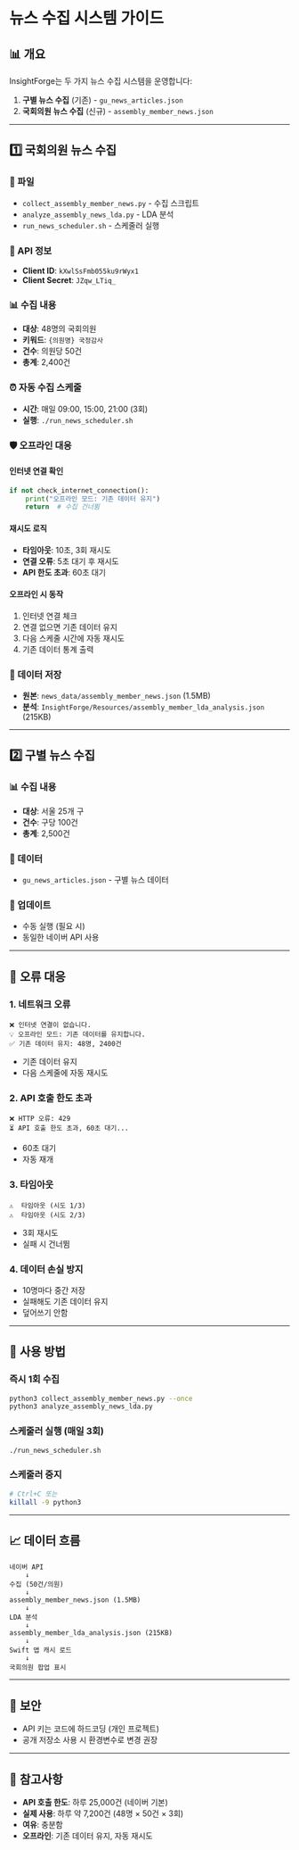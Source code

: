# 뉴스 수집 시스템 가이드

## 📊 개요

InsightForge는 두 가지 뉴스 수집 시스템을 운영합니다:

1. **구별 뉴스 수집** (기존) - `gu_news_articles.json`
2. **국회의원 뉴스 수집** (신규) - `assembly_member_news.json`

---

## 1️⃣ 국회의원 뉴스 수집

### 📁 파일
- `collect_assembly_member_news.py` - 수집 스크립트
- `analyze_assembly_news_lda.py` - LDA 분석
- `run_news_scheduler.sh` - 스케줄러 실행

### 🔑 API 정보
- **Client ID**: `kXwlSsFmb055ku9rWyx1`
- **Client Secret**: `JZqw_LTiq_`

### 📊 수집 내용
- **대상**: 48명의 국회의원
- **키워드**: `{의원명} 국정감사`
- **건수**: 의원당 50건
- **총계**: 2,400건

### ⏰ 자동 수집 스케줄
- **시간**: 매일 09:00, 15:00, 21:00 (3회)
- **실행**: `./run_news_scheduler.sh`

### 🛡️ 오프라인 대응

#### 인터넷 연결 확인
```python
if not check_internet_connection():
    print("오프라인 모드: 기존 데이터 유지")
    return  # 수집 건너뜀
```

#### 재시도 로직
- **타임아웃**: 10초, 3회 재시도
- **연결 오류**: 5초 대기 후 재시도
- **API 한도 초과**: 60초 대기

#### 오프라인 시 동작
1. 인터넷 연결 체크
2. 연결 없으면 기존 데이터 유지
3. 다음 스케줄 시간에 자동 재시도
4. 기존 데이터 통계 출력

### 💾 데이터 저장
- **원본**: `news_data/assembly_member_news.json` (1.5MB)
- **분석**: `InsightForge/Resources/assembly_member_lda_analysis.json` (215KB)

---

## 2️⃣ 구별 뉴스 수집

### 📊 수집 내용
- **대상**: 서울 25개 구
- **건수**: 구당 100건
- **총계**: 2,500건

### 📁 데이터
- `gu_news_articles.json` - 구별 뉴스 데이터

### 🔄 업데이트
- 수동 실행 (필요 시)
- 동일한 네이버 API 사용

---

## 🚨 오류 대응

### 1. 네트워크 오류
```
❌ 인터넷 연결이 없습니다.
💡 오프라인 모드: 기존 데이터를 유지합니다.
✅ 기존 데이터 유지: 48명, 2400건
```
- 기존 데이터 유지
- 다음 스케줄에 자동 재시도

### 2. API 호출 한도 초과
```
❌ HTTP 오류: 429
⏳ API 호출 한도 초과, 60초 대기...
```
- 60초 대기
- 자동 재개

### 3. 타임아웃
```
⚠️  타임아웃 (시도 1/3)
⚠️  타임아웃 (시도 2/3)
```
- 3회 재시도
- 실패 시 건너뜀

### 4. 데이터 손실 방지
- 10명마다 중간 저장
- 실패해도 기존 데이터 유지
- 덮어쓰기 안함

---

## 📝 사용 방법

### 즉시 1회 수집
```bash
python3 collect_assembly_member_news.py --once
python3 analyze_assembly_news_lda.py
```

### 스케줄러 실행 (매일 3회)
```bash
./run_news_scheduler.sh
```

### 스케줄러 중지
```bash
# Ctrl+C 또는
killall -9 python3
```

---

## 📈 데이터 흐름

```
네이버 API
    ↓
수집 (50건/의원)
    ↓
assembly_member_news.json (1.5MB)
    ↓
LDA 분석
    ↓
assembly_member_lda_analysis.json (215KB)
    ↓
Swift 앱 캐시 로드
    ↓
국회의원 팝업 표시
```

---

## 🔐 보안

- API 키는 코드에 하드코딩 (개인 프로젝트)
- 공개 저장소 사용 시 환경변수로 변경 권장

---

## 📌 참고사항

- **API 호출 한도**: 하루 25,000건 (네이버 기본)
- **실제 사용**: 하루 약 7,200건 (48명 × 50건 × 3회)
- **여유**: 충분함
- **오프라인**: 기존 데이터 유지, 자동 재시도

